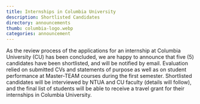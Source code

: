 ```yaml
---
title: Internships in Columbia University
description: Shortlisted Candidates
directory: announcements
thumb: columbia-logo.webp
categories: announcement
---
```

As the review process of the applications for an internship at Columbia University (CU) has been concluded, we are happy to announce that five (5) candidates have been shortlisted, and will be notified by email. 
Evaluation relied on submitted CVs and statements of purpose as well as on student performance at Master-TEAM courses during the first semester. 
Shortlisted candidates will be interviewed by NTUA and CU faculty (details will follow), and the final list of students will be able to receive a travel grant for their internships in Columbia University. 
